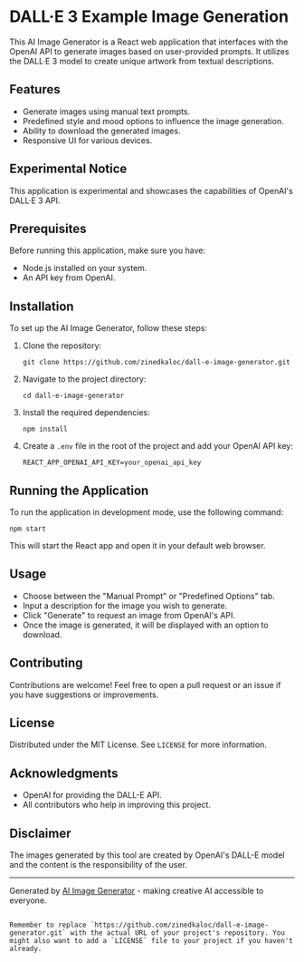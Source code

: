 # DALL·E 3 Example Image Generation

This AI Image Generator is a React web application that interfaces with the OpenAI API to generate images based on user-provided prompts. It utilizes the DALL·E 3 model to create unique artwork from textual descriptions.

## Features

- Generate images using manual text prompts.
- Predefined style and mood options to influence the image generation.
- Ability to download the generated images.
- Responsive UI for various devices.

## Experimental Notice

This application is experimental and showcases the capabilities of OpenAI's DALL·E 3 API.

## Prerequisites

Before running this application, make sure you have:

- Node.js installed on your system.
- An API key from OpenAI.

## Installation

To set up the AI Image Generator, follow these steps:

1. Clone the repository:
   ```
   git clone https://github.com/zinedkaloc/dall-e-image-generator.git
   ```
2. Navigate to the project directory:
   ```
   cd dall-e-image-generator
   ```
3. Install the required dependencies:
   ```
   npm install
   ```
4. Create a `.env` file in the root of the project and add your OpenAI API key:
   ```
   REACT_APP_OPENAI_API_KEY=your_openai_api_key
   ```

## Running the Application

To run the application in development mode, use the following command:

```
npm start
```

This will start the React app and open it in your default web browser.

## Usage

- Choose between the "Manual Prompt" or "Predefined Options" tab.
- Input a description for the image you wish to generate.
- Click "Generate" to request an image from OpenAI's API.
- Once the image is generated, it will be displayed with an option to download.

## Contributing

Contributions are welcome! Feel free to open a pull request or an issue if you have suggestions or improvements.

## License

Distributed under the MIT License. See `LICENSE` for more information.

## Acknowledgments

- OpenAI for providing the DALL-E API.
- All contributors who help in improving this project.

## Disclaimer

The images generated by this tool are created by OpenAI's DALL-E model and the content is the responsibility of the user.

---

Generated by [AI Image Generator](https://github.com/zinedkaloc/dall-e-image-generator) - making creative AI accessible to everyone.

```

Remember to replace `https://github.com/zinedkaloc/dall-e-image-generator.git` with the actual URL of your project's repository. You might also want to add a `LICENSE` file to your project if you haven't already.
```
